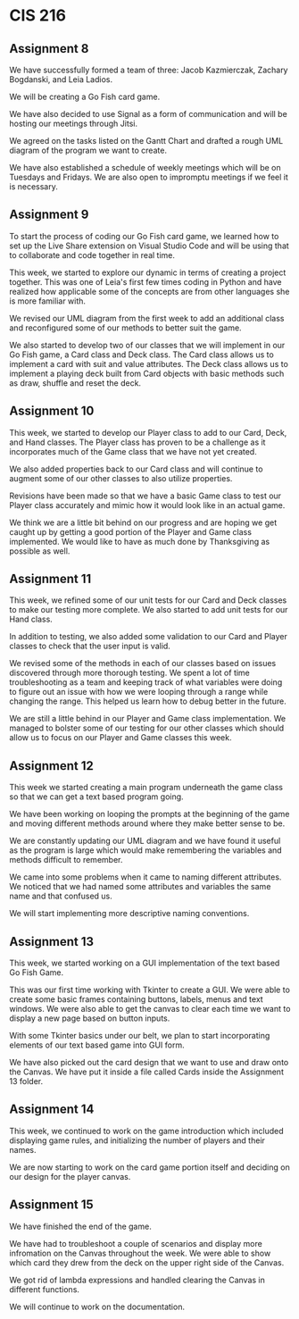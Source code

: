 # CIS 216

## Assignment 8
We have successfully formed a team of three: Jacob Kazmierczak, Zachary Bogdanski, and Leia Ladios. 

We will be creating a Go Fish card game. 

We have also decided to use Signal as a form of communication and will be hosting our meetings through Jitsi. 

We agreed on the tasks listed on the Gantt Chart and drafted a rough UML diagram of the program we want to create. 

We have also established a schedule of weekly meetings which will be on Tuesdays and Fridays. We are also open to impromptu meetings if we feel it is necessary.

## Assignment 9
To start the process of coding our Go Fish card game, we learned how to set up the Live Share extension on Visual Studio Code and will be using that 
to collaborate and code together in real time. 

This week, we started to explore our dynamic in terms of creating a project together. This was one of Leia's first few times coding in Python and have realized how applicable some of the concepts are from other languages she is more familiar with.

We revised our UML diagram from the first week to add an additional class and reconfigured some of our methods to better suit the game.

We also started to develop two of our classes that we will implement in our Go Fish game, a Card class and Deck class. The Card class allows us to implement a card with suit and value attributes. The Deck class allows us to implement a playing deck built from Card objects with basic methods such as draw, shuffle and reset the deck.

## Assignment 10
This week, we started to develop our Player class to add to our Card, Deck, and Hand classes. The Player class has proven to be a challenge as it incorporates much of the Game class that we have not yet created. 

We also added properties back to our Card class and will continue to augment some of our other classes to also utilize properties.

Revisions have been made so that we have a basic Game class to test our Player class accurately and mimic how it would look like in an actual game. 

We think we are a little bit behind on our progress and are hoping we get caught up by getting a good portion of the Player and Game class implemented. We would like to have as much done by Thanksgiving as possible as well. 

## Assignment 11
This week, we refined some of our unit tests for our Card and Deck classes to make our testing more complete. We also started to add unit tests for our Hand class. 

In addition to testing, we also added some validation to our Card and Player classes to check that the user input is valid.

We revised some of the methods in each of our classes based on issues discovered through more thorough testing. We spent a lot of time troubleshooting as a team and keeping track of what variables were doing to figure out an issue with how we were looping through a range while changing the range. This helped us learn how to debug better in the future.

We are still a little behind in our Player and Game class implementation. We managed to bolster some of our testing for our other classes which should allow us to focus on our Player and Game classes this week.

## Assignment 12
This week we started creating a main program underneath the game class so that we can get a text based program going. 

We have been working on looping the prompts at the beginning of the game and moving different methods around where they make better sense to be. 

We are constantly updating our UML diagram and we have found it useful as the program is large which would make remembering the variables and methods difficult to remember. 

We came into some problems when it came to naming different attributes. We noticed that we had named some attributes and variables the same name and that confused us.

We will start implementing more descriptive naming conventions.

## Assignment 13
This week, we started working on a GUI implementation of the text based Go Fish Game. 

This was our first time working with Tkinter to create a GUI. We were able to create some basic frames containing buttons, labels, menus and text windows. We were also able to get the canvas to clear each time we want to display a new page based on button inputs.

With some Tkinter basics under our belt, we plan to start incorporating elements of our text based game into GUI form.

We have also picked out the card design that we want to use and draw onto the Canvas. We have put it inside a file called Cards inside the Assignment 13 folder.

## Assignment 14
This week, we continued to work on the game introduction which included displaying game rules, and initializing the number of players and their names.

We are now starting to work on the card game portion itself and deciding on our design for the player canvas.

## Assignment 15
We have finished the end of the game. 

We have had to troubleshoot a couple of scenarios and display more infromation on the Canvas throughout the week. We were able to show which card they drew from the deck
on the upper right side of the Canvas. 

We got rid of lambda expressions and handled clearing the Canvas in different functions.

We will continue to work on the documentation. 
